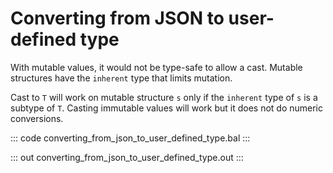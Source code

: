 # Converting from JSON to user-defined type

With mutable values, it would not be type-safe to allow a cast. Mutable structures have the `inherent` type that limits mutation. 

Cast to `T` will work on mutable structure `s` only if the `inherent` type of `s` is a subtype of `T`. Casting immutable values will work but it does not do numeric conversions.

::: code converting_from_json_to_user_defined_type.bal :::

::: out converting_from_json_to_user_defined_type.out :::
